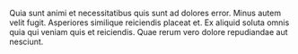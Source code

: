 Quia sunt animi et necessitatibus quis sunt ad dolores error. Minus autem velit fugit. Asperiores similique reiciendis placeat et. Ex aliquid soluta omnis quia qui veniam quis et reiciendis. Quae rerum vero dolore repudiandae aut nesciunt.